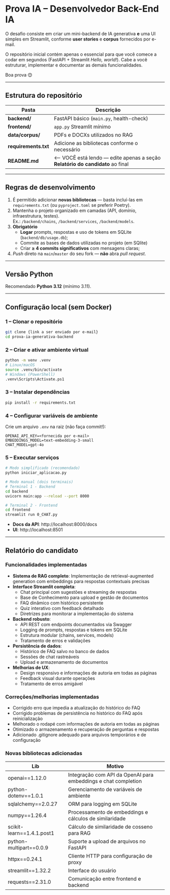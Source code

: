 # Prova IA – Desenvolvedor Back-End IA

O desafio consiste em criar um mini-backend de IA generativa **e** uma UI simples em Streamlit, conforme **user stories** e **corpus** fornecidos por e-mail.

O repositório inicial contém apenas o essencial para que você comece a codar em segundos (FastAPI + Streamlit *Hello, world!*). Cabe a você estruturar, implementar e documentar as demais funcionalidades.

Boa prova 😊  

---

## Estrutura do repositório

| Pasta                  | Descrição                                                                     |
|------------------------|-------------------------------------------------------------------------------|
| **backend/**           | FastAPI básico (`main.py`, health-check)                                      |
| **frontend/**          | `app.py` Streamlit mínimo                                                     |
| **data/corpus/**       | PDFs e DOCXs utilizados no RAG                                                |
| **requirements.txt**   | Adicione as bibliotecas conforme o necessário                                 |
| **README.md**          | <— VOCÊ está lendo — edite apenas a seção **Relatório do candidato** ao final |

---

## Regras de desenvolvimento

1. É permitido adicionar **novas bibliotecas** — basta incluí-las em `requirements.txt` (ou `pyproject.toml` se preferir Poetry).
2. Mantenha o projeto organizado em camadas (API, domínio, infraestrutura, testes).  
   Ex.: `/backend/chains`, `/backend/services`, `/backend/models`.
3. **Obrigatório**  
   - **Logar** prompts, respostas e uso de tokens em SQLite (`backend/db/usage.db`);
   - Commite as bases de dados utilizadas no projeto (em SQlite) 
   - Criar **≥ 4 commits significativos** com mensagens claras;  
4. *Push* direto na `main`/`master` do seu fork — **não** abra *pull request*.  

---

## Versão Python

Recomendado **Python 3.12** (mínimo 3.11).

---

## Configuração local (sem Docker)

### 1 – Clonar o repositório

```bash
git clone {link a ser enviado por e-mail}
cd prova-ia-generativa-backend
```

### 2 – Criar e ativar ambiente virtual

```bash
python -m venv .venv
# Linux/macOS
source .venv/bin/activate
# Windows (PowerShell)
.venv\Scripts\Activate.ps1
```

### 3 – Instalar dependências

```bash
pip install -r requirements.txt
```

### 4 – Configurar variáveis de ambiente

Crie um arquivo `.env` na raiz (não faça commit!):

```
OPENAI_API_KEY=<fornecida por e-mail>
EMBEDDINGS_MODEL=text-embedding-3-small
CHAT_MODEL=gpt-4o
```

### 5 – Executar serviços

```bash
# Modo simplificado (recomendado)
python iniciar_aplicacao.py

# Modo manual (dois terminais)
# Terminal 1 - Backend
cd backend
uvicorn main:app --reload --port 8000

# Terminal 2 - Frontend
cd frontend
streamlit run 0_CHAT.py
```

- **Docs da API**: http://localhost:8000/docs  
- **UI**: http://localhost:8501  

---

## Relatório do candidato

### Funcionalidades implementadas

- **Sistema de RAG completo**: Implementação de retrieval-augmented generation com embeddings para respostas contextuais precisas
- **Interface Streamlit completa**:
  - Chat principal com sugestões e streaming de respostas
  - Base de Conhecimento para upload e gestão de documentos
  - FAQ dinâmico com histórico persistente
  - Quiz interativo com feedback detalhado
  - Diretrizes para monitorar a implementação do sistema
- **Backend robusto**:
  - API REST com endpoints documentados via Swagger
  - Logging de prompts, respostas e tokens em SQLite
  - Estrutura modular (chains, services, models)
  - Tratamento de erros e validações
- **Persistência de dados**:
  - Histórico de FAQ salvo no banco de dados
  - Sessões de chat rastreáveis
  - Upload e armazenamento de documentos
- **Melhorias de UX**:
  - Design responsivo e informações de autoria em todas as páginas
  - Feedback visual durante operações
  - Tratamento de erros amigável

### Correções/melhorias implementadas

- Corrigido erro que impedia a atualização do histórico do FAQ
- Corrigido problemas de persistência no histórico do FAQ após reinicialização
- Melhorado o rodapé com informações de autoria em todas as páginas
- Otimizado o armazenamento e recuperação de perguntas e respostas
- Adicionado .gitignore adequado para arquivos temporários e de configuração

### Novas bibliotecas adicionadas

| Lib | Motivo |
|-----|--------|
| openai==1.12.0 | Integração com API da OpenAI para embeddings e chat completion |
| python-dotenv==1.0.1 | Gerenciamento de variáveis de ambiente |
| sqlalchemy==2.0.27 | ORM para logging em SQLite |
| numpy==1.26.4 | Processamento de embeddings e cálculos de similaridade |
| scikit-learn==1.4.1.post1 | Cálculo de similaridade de cosseno para RAG |
| python-multipart==0.0.9 | Suporte a upload de arquivos no FastAPI |
| httpx==0.24.1 | Cliente HTTP para configuração de proxy |
| streamlit==1.32.2 | Interface do usuário |
| requests==2.31.0 | Comunicação entre frontend e backend |
